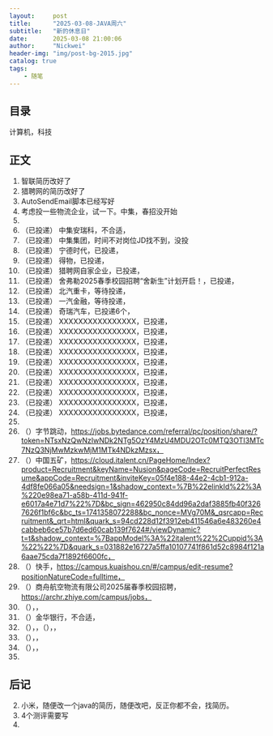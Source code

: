 ```yaml
---
layout:     post
title:      "2025-03-08-JAVA周六"
subtitle:   "新的休息日"
date:       2025-03-08 21:00:06
author:     "Nickwei"
header-img: "img/post-bg-2015.jpg"
catalog: true
tags:
    - 随笔
---
```


## 目录

计算机，科技






## 正文

1. 智联简历改好了
1. 猎聘网的简历改好了
1. AutoSendEmail脚本已经写好
1. 考虑投一些物流企业，试一下。中集，春招没开始
1. 
1. （已投递） 中集安瑞科，不合适，
1. （已投递） 中集集团，时间不对岗位JD找不到，没投
1. （已投递） 宁德时代，已投递，
1. （已投递） 得物，已投递，
1. （已投递） 猎聘网自家企业，已投递，
1. （已投递） 舍弗勒2025春季校园招聘“舍新生”计划开启！，已投递，
1. （已投递） 北汽重卡，等待投递，
1. （已投递） 一汽金融，等待投递，
1. （已投递） 奇瑞汽车，已投递6个，
1. （已投递） XXXXXXXXXXXXXXXX，已投递，
1. （已投递） XXXXXXXXXXXXXXXX，已投递，
1. （已投递） XXXXXXXXXXXXXXXX，已投递，
1. （已投递） XXXXXXXXXXXXXXXX，已投递，
1. （已投递） XXXXXXXXXXXXXXXX，已投递，
1. （已投递） XXXXXXXXXXXXXXXX，已投递，
1. （已投递） XXXXXXXXXXXXXXXX，已投递，
1. （已投递） XXXXXXXXXXXXXXXX，已投递，
1. （已投递） XXXXXXXXXXXXXXXX，已投递，
1. （已投递） XXXXXXXXXXXXXXXX，已投递，
1. 
1. （）字节跳动，https://jobs.bytedance.com/referral/pc/position/share/?token=NTsxNzQwNzIwNDk2NTg5OzY4MzU4MDU2OTc0MTQ3OTI3MTc7NzQ3NjMwMzkwMjM1MTk4NDkzMzsx，
1. （）中国五矿，https://cloud.italent.cn/PageHome/Index?product=Recruitment&keyName=Nusion&pageCode=RecruitPerfectResume&appCode=Recruitment&inviteKey=05f4e188-44e2-4cb1-912a-4df8fe066a05&needsign=1&shadow_context=%7B%22elinkId%22%3A%220e98ea71-a58b-411d-941f-e6017a4e71d7%22%7D&bc_sign=462950c84dd96a2daf3885fb40f3267626f1bf6c&bc_ts=1741358072288&bc_nonce=MVg70M&_qsrcapp=Recruitment&_qrt=html&quark_s=94cd228d12f3912eb411546a6e483260e4cabbeb6ce57b7d6ed60cab139f7624#/viewDynamic?t=t&shadow_context=%7BappModel%3A%22italent%22%2Cuppid%3A%22%22%7D&quark_s=031882e16727a5ffa10107741f861d52c8984f121a6aae75cda7f1892f6600fc，
1. （）快手，https://campus.kuaishou.cn/#/campus/edit-resume?positionNatureCode=fulltime，
1. （）商舟航空物流有限公司2025届春季校园招聘，https://archr.zhiye.com/campus/jobs，
1. （），，
1. （）金华银行，不合适，
1. （），，（），，
1. （），，
1. （），，
1. 









## 后记

2. 小米，随便改一个java的简历，随便改吧，反正你都不会，找简历。
3. 4个测评需要写
4. 
